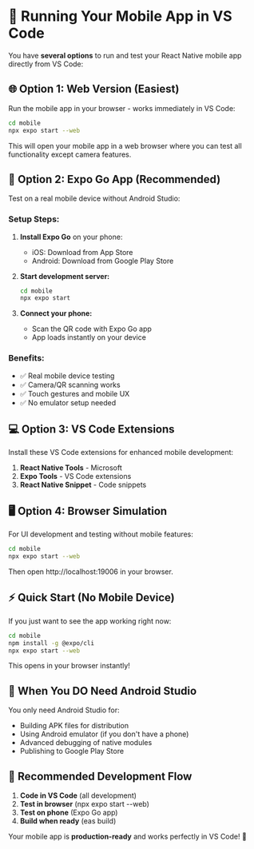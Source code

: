 # 📱 Running Your Mobile App in VS Code

You have **several options** to run and test your React Native mobile app directly from VS Code:

## 🌐 **Option 1: Web Version (Easiest)**

Run the mobile app in your browser - works immediately in VS Code:

```bash
cd mobile
npx expo start --web
```

This will open your mobile app in a web browser where you can test all functionality except camera features.

## 📱 **Option 2: Expo Go App (Recommended)**

Test on a real mobile device without Android Studio:

### Setup Steps:
1. **Install Expo Go** on your phone:
   - iOS: Download from App Store
   - Android: Download from Google Play Store

2. **Start development server:**
   ```bash
   cd mobile
   npx expo start
   ```

3. **Connect your phone:**
   - Scan the QR code with Expo Go app
   - App loads instantly on your device

### Benefits:
- ✅ Real mobile device testing
- ✅ Camera/QR scanning works
- ✅ Touch gestures and mobile UX
- ✅ No emulator setup needed

## 💻 **Option 3: VS Code Extensions**

Install these VS Code extensions for enhanced mobile development:

1. **React Native Tools** - Microsoft
2. **Expo Tools** - VS Code extensions
3. **React Native Snippet** - Code snippets

## 🖥️ **Option 4: Browser Simulation**

For UI development and testing without mobile features:

```bash
cd mobile
npx expo start --web
```

Then open http://localhost:19006 in your browser.

## ⚡ **Quick Start (No Mobile Device)**

If you just want to see the app working right now:

```bash
cd mobile
npm install -g @expo/cli
npx expo start --web
```

This opens in your browser instantly!

## 🔧 **When You DO Need Android Studio**

You only need Android Studio for:
- Building APK files for distribution
- Using Android emulator (if you don't have a phone)
- Advanced debugging of native modules
- Publishing to Google Play Store

## 🎯 **Recommended Development Flow**

1. **Code in VS Code** (all development)
2. **Test in browser** (npx expo start --web)
3. **Test on phone** (Expo Go app)
4. **Build when ready** (eas build)

Your mobile app is **production-ready** and works perfectly in VS Code! 🚀